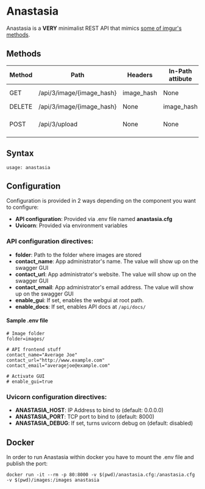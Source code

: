 # Anastasia

Anastasia is a **VERY** minimalist REST API that mimics [some of imgur's methods](https://apidocs.imgur.com/#de179b6a-3eda-4406-a8d7-1fb06c17cb9c).

## Methods
| Method | Path | Headers | In-Path attibute | Body | Returns |
|--------|------|---------|------------------|------|---------|
| GET | /api/3/image/{image_hash} | image_hash | None | Image file |
| DELETE | /api/3/image/{image_hash} | None | image_hash | None | None |
| POST | /api/3/upload | None | None | Image file | JSON with meta |

## Syntax
```
usage: anastasia
```

## Configuration
Configuration is provided in 2 ways depending on the component you want to configure:
 * **API configuration**: Provided via .env file named **anastasia.cfg**
 * **Uvicorn**: Provided via environment variables

### API configuration directives:
- **folder**: Path to the folder where images are stored
- **contact_name**: App administrator's name. The value will show up on the swagger GUI
- **contact_url**: App administrator's website. The value will show up on the swagger GUI
- **contact_email**: App administrator's email address. The value will show up on the swagger GUI
- **enable_gui**: If set, enables the webgui at root path.
- **enable_docs**: If set, enables API docs at `/api/docs/`

#### Sample .env file
```
# Image folder
folder=images/

# API frontend stuff
contact_name="Average Joe"
contact_url="http://www.example.com"
contact_email="averagejoe@example.com"

# Activate GUI
# enable_gui=true
```

### Uvicorn configuration directives:
 - **ANASTASIA_HOST**: IP Address to bind to (default: 0.0.0.0)
 - **ANASTASIA_PORT**: TCP port to bind to (default: 8000)
 - **ANASTASIA_DEBUG**: If set, turns uvicorn debug on (default: disabled)

## Docker
In order to run Anastasia within docker you have to mount the .env file and publish the port:
```
docker run -it --rm -p 80:8000 -v $(pwd)/anastasia.cfg:/anastasia.cfg  -v $(pwd)/images:/images anastasia
```
